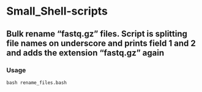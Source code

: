 # Small_Shell-scripts

## Bulk rename “fastq.gz” files. Script is splitting file names on underscore and prints field 1 and 2 and adds the extension “fastq.gz” again

### Usage
	bash rename_files.bash 